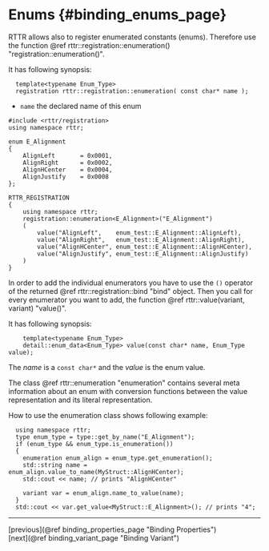 Enums {#binding_enums_page}
=====

RTTR allows also to register enumerated constants (enums). Therefore use the function @ref rttr::registration::enumeration() "registration::enumeration()".

It has following synopsis:

~~~~{.cpp}
  template<typename Enum_Type>
  registration rttr::registration::enumeration( const char* name );
~~~~

- `name` the declared name of this enum

~~~~{.cpp}
#include <rttr/registration>
using namespace rttr;

enum E_Alignment
{
    AlignLeft       = 0x0001,
    AlignRight      = 0x0002,
    AlignHCenter    = 0x0004,
    AlignJustify    = 0x0008
};

RTTR_REGISTRATION
{
    using namespace rttr;
    registration::enumeration<E_Alignment>("E_Alignment")
    (
        value("AlignLeft",    enum_test::E_Alignment::AlignLeft),
        value("AlignRight",   enum_test::E_Alignment::AlignRight),
        value("AlignHCenter", enum_test::E_Alignment::AlignHCenter),
        value("AlignJustify", enum_test::E_Alignment::AlignJustify)
    )
}
~~~~
In order to add the individual enumerators you have to use the `()` operator of the returned @ref rttr::registration::bind "bind" object.
Then you call for every enumerator you want to add, the function @ref rttr::value(variant, variant) "value()".

It has following synopsis:
~~~~{.cpp}
    template<typename Enum_Type>
    detail::enum_data<Enum_Type> value(const char* name, Enum_Type value);
~~~~

The *name* is a `const char*` and the *value* is the enum value.

The class @ref rttr::enumeration "enumeration" contains several meta information about an enum with conversion 
functions between the value representation and its literal representation.

How to use the enumeration class shows following example:
~~~~{.cpp}
  using namespace rttr;  
  type enum_type = type::get_by_name("E_Alignment");
  if (enum_type && enum_type.is_enumeration())
  {
    enumeration enum_align = enum_type.get_enumeration();
    std::string name = enum_align.value_to_name(MyStruct::AlignHCenter);
    std::cout << name; // prints "AlignHCenter"
    
    variant var = enum_align.name_to_value(name);
  }
  std::cout << var.get_value<MyStruct::E_Alignment>(); // prints "4";
~~~~

<hr>

<div type="button" class="btn btn-default">[previous](@ref binding_properties_page "Binding Properties")</div><div class="btn btn-default">[next](@ref binding_variant_page "Binding Variant")</div>
